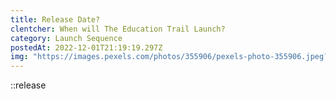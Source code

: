 ```yaml
---
title: Release Date?
clentcher: When will The Education Trail Launch?
category: Launch Sequence
postedAt: 2022-12-01T21:19:19.297Z
img: "https://images.pexels.com/photos/355906/pexels-photo-355906.jpeg?cs=srgb&dl=pexels-pixabay-355906.jpg&fm=jpg&_gl=1*1606sf4*_ga*MTc0ODUwNzg3My4xNjY2OTAxNjcx*_ga_8JE65Q40S6*MTY3MDA4NjE3My4xMy4xLjE2NzAwODYxOTAuMC4wLjA."
---
```


::release